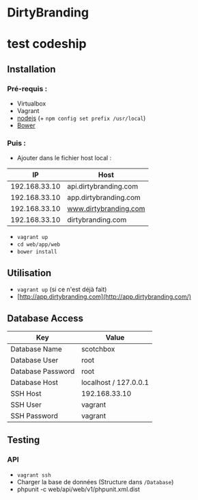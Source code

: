 # DirtyBranding
# test codeship
## Installation

### Pré-requis :
- Virtualbox
- Vagrant
- [nodejs](https://nodejs.org/) (+ `npm config set prefix /usr/local`)
- [Bower](http://bower.io/)

### Puis :
- Ajouter dans le fichier host local :

| IP  | Host |
| ------------- | ------------- |
| 192.168.33.10  | api.dirtybranding.com  |
| 192.168.33.10  | app.dirtybranding.com  |
| 192.168.33.10  | www.dirtybranding.com  |
| 192.168.33.10  | dirtybranding.com  |
- `vagrant up`
- `cd web/app/web`
- `bower install`

## Utilisation
- `vagrant up` (si ce n'est déjà fait)
- [http://app.dirtybranding.com](http://app.dirtybranding.com/)

## Database Access

| Key  | Value |
| ------------- | ------------- |
| Database Name  | scotchbox  |
| Database User  | root  |
| Database Password  | root  |
| Database Host  | localhost / 127.0.0.1  |
| SSH Host  | 192.168.33.10  |
| SSH User  | vagrant  |
| SSH Password  | vagrant  |

## Testing

### API
- `vagrant ssh`
- Charger la base de données (Structure dans `/Database`)
- phpunit -c web/api/web/v1/phpunit.xml.dist

